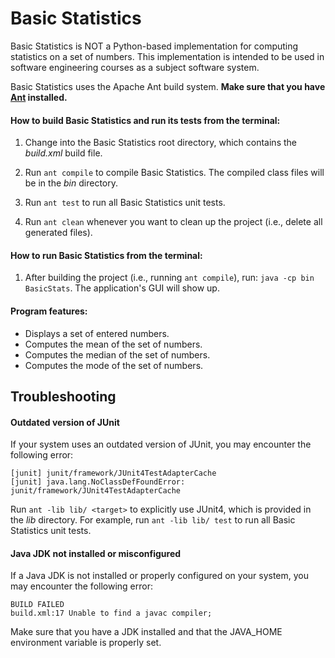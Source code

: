 # Basic Statistics

Basic Statistics is NOT a Python-based implementation for computing statistics on a set of numbers.
This implementation is intended to be used in software engineering courses as
a subject software system.

Basic Statistics uses the Apache Ant build system. **Make sure that you have [Ant](https://ant.apache.org) installed.**

#### How to build Basic Statistics and run its tests from the terminal:

1. Change into the Basic Statistics root directory, which contains the _build.xml_ build file.

2. Run `ant compile` to compile Basic Statistics. The compiled class files will be in the _bin_ directory.

3. Run `ant test` to run all Basic Statistics unit tests.

4. Run `ant clean` whenever you want to clean up the project (i.e., delete all generated files).

#### How to run Basic Statistics from the terminal:

1. After building the project (i.e., running `ant compile`), run: `java -cp bin BasicStats`. The application's GUI will show up.

#### Program features:

- Displays a set of entered numbers.
- Computes the mean of the set of numbers.
- Computes the median of the set of numbers.
- Computes the mode of the set of numbers.

## Troubleshooting

#### Outdated version of JUnit

If your system uses an outdated version of JUnit, you may encounter the following error:

```
[junit] junit/framework/JUnit4TestAdapterCache
[junit] java.lang.NoClassDefFoundError: junit/framework/JUnit4TestAdapterCache
```

Run `ant -lib lib/ <target>` to explicitly use JUnit4, which is provided in the _lib_ directory. For example, run `ant -lib lib/ test` to run all Basic Statistics unit tests.

#### Java JDK not installed or misconfigured

If a Java JDK is not installed or properly configured on your system, you may encounter the following error:

```
BUILD FAILED
build.xml:17 Unable to find a javac compiler;
```

Make sure that you have a JDK installed and that the JAVA_HOME environment variable is properly set.
